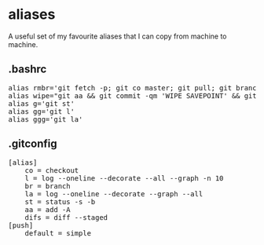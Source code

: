 # aliases

A useful set of my favourite aliases that I can copy from machine to machine.

## .bashrc

<pre>
alias rmbr='git fetch -p; git co master; git pull; git branch --merged | grep -v "\*" | xargs -n 1 git br -d'
alias wipe="git aa && git commit -qm 'WIPE SAVEPOINT' && git reset HEAD~1 --hard"
alias g='git st'
alias gg='git l'
alias ggg='git la'
</pre>

## .gitconfig

<pre>
[alias]
	co = checkout
	l = log --oneline --decorate --all --graph -n 10
	br = branch
	la = log --oneline --decorate --graph --all
	st = status -s -b
	aa = add -A
	difs = diff --staged
[push]
	default = simple
</pre>
